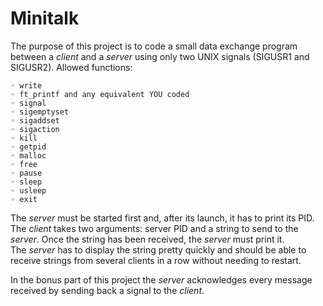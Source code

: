 # Minitalk
The purpose of this project is to code a small data exchange program between a *client* and a *server* using only two UNIX signals (SIGUSR1 and SIGUSR2).
Allowed functions:   
```
◦ write
◦ ft_printf and any equivalent YOU coded
◦ signal
◦ sigemptyset
◦ sigaddset
◦ sigaction
◦ kill
◦ getpid
◦ malloc
◦ free
◦ pause
◦ sleep
◦ usleep
◦ exit
```
The *server* must be started first and, after its launch, it has to print its PID. The *client* takes two arguments: server PID and a string to send to the *server*. Once the string has been received, the *server* must print it.   
The *server* has to display the string pretty quickly and should be able to receive strings from several clients in a row without needing to restart.   

In the bonus part of this project the *server* acknowledges every message received by sending back a signal to the *client*.
